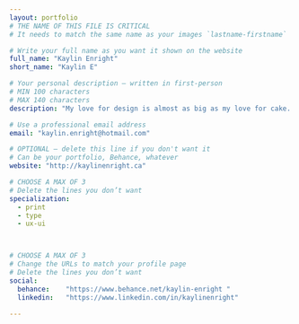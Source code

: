 ```yaml
---
layout: portfolio
# THE NAME OF THIS FILE IS CRITICAL
# It needs to match the same name as your images `lastname-firstname`

# Write your full name as you want it shown on the website
full_name: "Kaylin Enright"
short_name: "Kaylin E"

# Your personal description — written in first-person
# MIN 100 characters
# MAX 140 characters
description: "My love for design is almost as big as my love for cake. Full of personality and bubbly to boot, I'm a hoot and a half to work with!"

# Use a professional email address
email: "kaylin.enright@hotmail.com"

# OPTIONAL — delete this line if you don't want it
# Can be your portfolio, Behance, whatever
website: "http://kaylinenright.ca"

# CHOOSE A MAX OF 3
# Delete the lines you don’t want
specialization:
  - print
  - type
  - ux-ui



# CHOOSE A MAX OF 3
# Change the URLs to match your profile page
# Delete the lines you don’t want
social:
  behance:    "https://www.behance.net/kaylin-enright "
  linkedin:   "https://www.linkedin.com/in/kaylinenright"

---
```

